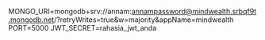 MONGO_URI=mongodb+srv://annam:annampassword@mindwealth.srbqf9t.mongodb.net/?retryWrites=true&w=majority&appName=mindwealth
PORT=5000
JWT_SECRET=rahasia_jwt_anda
